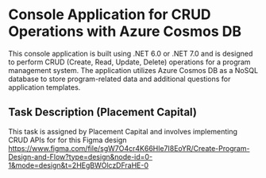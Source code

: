 # Console Application for CRUD Operations with Azure Cosmos DB
This console application is built using .NET 6.0 or .NET 7.0 and is designed to perform CRUD (Create, Read, Update, Delete) operations for a program management system. The application utilizes Azure Cosmos DB as a NoSQL database to store program-related data and additional questions for application templates.

## Task Description (Placement Capital)
This task is assigned by Placement Capital and involves implementing CRUD APIs for for this Figma design https://www.figma.com/file/sgW7O4cr4K66Hle7I8EoYR/Create-Program-Design-and-Flow?type=design&node-id=0-1&mode=design&t=2HEgBWOlczDFraHE-0
